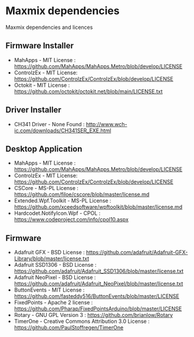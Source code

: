 # Maxmix dependencies

Maxmix dependencies and licences

## Firmware Installer

* MahApps - MIT License : https://github.com/MahApps/MahApps.Metro/blob/develop/LICENSE
* ControlzEx - MIT License: https://github.com/ControlzEx/ControlzEx/blob/develop/LICENSE
* Octokit - MIT License : https://github.com/octokit/octokit.net/blob/main/LICENSE.txt

## Driver Installer

* CH341 Driver - None Found : http://www.wch-ic.com/downloads/CH341SER_EXE.html

## Desktop Application

* MahApps - MIT License : https://github.com/MahApps/MahApps.Metro/blob/develop/LICENSE
* ControlzEx - MIT License: https://github.com/ControlzEx/ControlzEx/blob/develop/LICENSE
* CSCore - MS-PL License : https://github.com/filoe/cscore/blob/master/license.md
* Extended.Wpf.Toolkit - MS-PL License : https://github.com/xceedsoftware/wpftoolkit/blob/master/license.md
* Hardcodet.NotifyIcon.Wpf - CPOL : https://www.codeproject.com/info/cpol10.aspx
  
## Firmware

* Adafruit GFX  - BSD License : https://github.com/adafruit/Adafruit-GFX-Library/blob/master/license.txt
* Adafruit SSD1306 - BSD License : https://github.com/adafruit/Adafruit_SSD1306/blob/master/license.txt
* Adafruit NeoPixel - BSD License : https://github.com/adafruit/Adafruit_NeoPixel/blob/master/license.txt
* ButtonEvents - MIT License : https://github.com/fasteddy516/ButtonEvents/blob/master/LICENSE
* FixedPoints - Apache 2 license : https://github.com/Pharap/FixedPointsArduino/blob/master/LICENSE
* Rotary - GNU GPL Version 3 : https://github.com/brianlow/Rotary
* TimerOne - Creative Commons Attribution 3.0 License : https://github.com/PaulStoffregen/TimerOne
